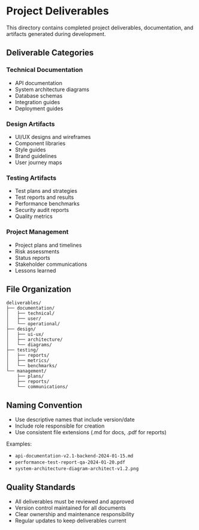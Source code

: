 # Project Deliverables

This directory contains completed project deliverables, documentation, and artifacts generated during development.

## Deliverable Categories

### Technical Documentation
- API documentation
- System architecture diagrams
- Database schemas
- Integration guides
- Deployment guides

### Design Artifacts
- UI/UX designs and wireframes
- Component libraries
- Style guides
- Brand guidelines
- User journey maps

### Testing Artifacts
- Test plans and strategies
- Test reports and results
- Performance benchmarks
- Security audit reports
- Quality metrics

### Project Management
- Project plans and timelines
- Risk assessments
- Status reports
- Stakeholder communications
- Lessons learned

## File Organization

```
deliverables/
├── documentation/
│   ├── technical/
│   ├── user/
│   └── operational/
├── design/
│   ├── ui-ux/
│   ├── architecture/
│   └── diagrams/
├── testing/
│   ├── reports/
│   ├── metrics/
│   └── benchmarks/
└── management/
    ├── plans/
    ├── reports/
    └── communications/
```

## Naming Convention

- Use descriptive names that include version/date
- Include role responsible for creation
- Use consistent file extensions (.md for docs, .pdf for reports)

Examples:
- `api-documentation-v2.1-backend-2024-01-15.md`
- `performance-test-report-qa-2024-01-20.pdf`
- `system-architecture-diagram-architect-v1.2.png`

## Quality Standards

- All deliverables must be reviewed and approved
- Version control maintained for all documents
- Clear ownership and maintenance responsibility
- Regular updates to keep deliverables current